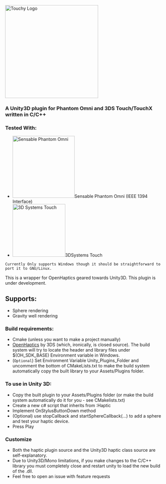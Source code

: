 <img alt="Touchy Logo" src="https://image.ibb.co/eADw5d/logo.png" width="300" />

### A Unity3D plugin for Phantom Omni and 3DS Touch/TouchX written in C/C++ 

### Tested With:
- <img alt="Sensable Phantom Omni" src="https://www.researchgate.net/profile/Eduardo_Castello/publication/316538856/figure/fig7/AS:487955379822598@1493349036621/Phantom-OMNI-Haptic-Device-by-SensAble-Technologies.jpg" width="200px">Sensable Phantom Omni (IEEE 1394 Interface)
- <img alt="3D Systems Touch" src="https://www.3dsystems.com/sites/default/files/styles/image_general_full_size/public/2017-12/3d-systems-touch-hero.png" width="170px">3DSystems Touch 
  
`Currently Only supports Windows though it should be straightforward to port it to GNU/Linux.`

This is a wrapper for OpenHaptics geared towards Unity3D. This plugin is under development. 

## Supports:
- Sphere rendering
- Gravity well rendering

### Build requirements:
* Cmake (unless you want to make a project manually)
* [OpenHaptics](https://3dssupport.microsoftcrmportals.com/knowledgebase/article/KA-01460/en-us) by 3DS (which, ironically, is closed source). The build system will try to locate the header and library files under $(OH_SDK_BASE) Environment variable in Windows.
* (`Optional`) Set Environment Variable Unity_Plugins_Folder and uncomment the bottom of CMakeLists.txt to make the build system automatically copy the built library to your Assets/Plugins folder.

### To use in Unity 3D:
- Copy the built plugin to your Assets/Plugins folder (or make the build system automatically do it for you - see CMakelists.txt)
- Create a new c# script that inherits from :Haptic
- Implement OnStylusButtonDown method
- (Optional) use stopCallback and startSphereCallback(...) to add a sphere and test your haptic device.
- Press Play

### Customize
- Both the haptic plugin source and the Unity3D haptic class source are self-explanatory.
- Due to Unity3D/Mono limitations, if you make changes to the C/C++ library you must completely close and restart unity to load the new build of the .dll.
- Feel free to open an issue with feature requests
